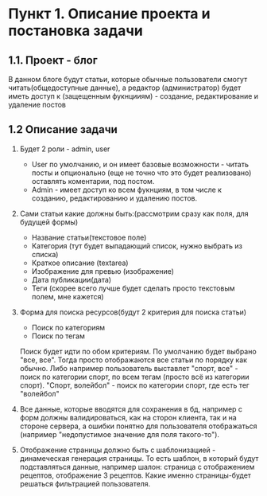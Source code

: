 # Пункт 1. Описание проекта и постановка задачи

## 1.1. Проект - блог

В данном блоге будут статьи, которые обычные пользователи смогут читать(общедоступные данные), а редактор (администратор) будет иметь доступ к (защещенным фукнцииям) - создание, редактирование и удаление постов

## 1.2 Описание задачи

1. Будет 2 роли - admin, user
    - User по умолчанию, и он имеет базовые возможности - читать посты и опционально (еще не точно что это будет реализовано) оставлять коментарии, под постом.
    - Admin - имеет доступ ко всем фукнциям, в том числе к созданию, редактированию и удалению постов.

2. Сами статьи какие должны быть:(рассмотрим сразу как поля, для будущей формы)
    - Название статьи(текстовое поле)
    - Категория (тут будет выпадающий список, нужно выбрать из списка)
    - Краткое описание (textarea)
    - Изображение для превью (изображение)
    - Дата публикации(дата)
    - Теги (скорее всего лучше будет сделать просто текстовым полем, мне кажется)

3. Форма для поиска ресурсов(будут 2 критерия для поиска статьи)
    - Поиск по категориям
    - Поиск по тегам

    Поиск будет идти по обом критериям. По умолчанию будет выбрано "все, все". Тогда просто отображаются все статьи по порядку как обычно. Либо например пользователь выставлет "спорт, все" - поиск по категории спорт, по всем тегам (просто всё из категории спорт). "Спорт, волейбол" - поиск по категории спорт, где есть тег "волейбол"

4. Все данные, которые вводятся для сохранения в бд, например с форм должны валидироваться, как на сторон клиента, так и на стороне сервера, а ошибки понятно для пользователя отображаться (например "недопустимое значение для поля такого-то").

5. Отображение страницы должно быть с шаблонизацией - динамеческая генерация страницы. То есть шаблон, в который будут подставляться данные, например шалон: страница с отображением рецептов, отображение 3 рецептов. Какие именно страницы-будет решаться фильтрацией пользователя.